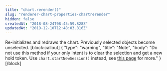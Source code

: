 ```yaml
---
title: "chart.rerender()"
slug: "renderer-chart-properties-chartrerender"
hidden: false
createdAt: "2018-08-24T08:45:59.828Z"
updatedAt: "2019-12-10T12:48:03.816Z"
---
```

Re-initializes and redraws the chart. 
Previously selected objects become unselected. 
[block:callout]
{
  &quot;type&quot;: &quot;warning&quot;,
  &quot;title&quot;: &quot;Note&quot;,
  &quot;body&quot;: &quot;Do not use this method if your only intent is to clear the selection and get a new hold token. Use `chart.startNewSession()` instead, see [this page](https://docs.seats.io/docs/chartstartnewsession) for more.&quot;
}
[/block]
